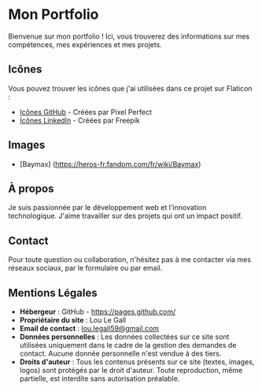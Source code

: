 # Mon Portfolio

Bienvenue sur mon portfolio ! Ici, vous trouverez des informations sur mes compétences, mes expériences et mes projets.

## Icônes

Vous pouvez trouver les icônes que j'ai utilisées dans ce projet sur Flaticon :

- [Icônes GitHub](https://www.flaticon.com/fr/icones-gratuites/github) - Créées par Pixel Perfect
- [Icônes LinkedIn](https://www.flaticon.com/fr/icones-gratuites/linkedin) - Créées par Freepik

## Images

- [Baymax] (https://heros-fr.fandom.com/fr/wiki/Baymax)

## À propos

Je suis passionnée par le développement web et l'innovation technologique. J'aime travailler sur des projets qui ont un impact positif.

## Contact

Pour toute question ou collaboration, n'hésitez pas à me contacter via mes réseaux sociaux, par le formulaire ou par email.

## Mentions Légales

- **Hébergeur** : GitHub - https://pages.github.com/ 
- **Propriétaire du site** : Lou Le Gall
- **Email de contact** : lou.legall59@gmail.com
- **Données personnelles** : Les données collectées sur ce site sont utilisées uniquement dans le cadre de la gestion des demandes de contact. Aucune donnée personnelle n'est vendue à des tiers.
- **Droits d'auteur** : Tous les contenus présents sur ce site (textes, images, logos) sont protégés par le droit d'auteur. Toute reproduction, même partielle, est interdite sans autorisation préalable.